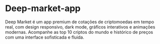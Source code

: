 # Deep-market-app
Deep Market é um app premium de cotações de criptomoedas em tempo real, com design responsivo, dark mode, gráficos interativos e animações modernas. Acompanhe as top 10 criptos do mundo e histórico de preços com uma interface sofisticada e fluida.
